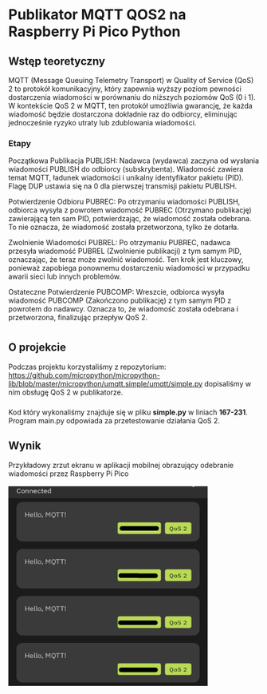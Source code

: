 # Publikator MQTT QOS2 na Raspberry Pi Pico Python

## Wstęp teoretyczny
MQTT (Message Queuing Telemetry Transport) w Quality of Service (QoS) 2 to protokół komunikacyjny, który zapewnia wyższy poziom pewności dostarczenia wiadomości w porównaniu do niższych poziomów QoS (0 i 1). W kontekście QoS 2 w MQTT, ten protokół umożliwia gwarancję, że każda wiadomość będzie dostarczona dokładnie raz do odbiorcy, eliminując jednocześnie ryzyko utraty lub zdublowania wiadomości.

### Etapy
Początkowa Publikacja
PUBLISH: Nadawca (wydawca) zaczyna od wysłania wiadomości PUBLISH do odbiorcy (subskrybenta). Wiadomość zawiera temat MQTT, ładunek wiadomości i unikalny identyfikator pakietu (PID). Flagę DUP ustawia się na 0 dla pierwszej transmisji pakietu PUBLISH.

Potwierdzenie Odbioru
PUBREC: Po otrzymaniu wiadomości PUBLISH, odbiorca wysyła z powrotem wiadomość PUBREC (Otrzymano publikację) zawierającą ten sam PID, potwierdzając, że wiadomość została odebrana. To nie oznacza, że wiadomość została przetworzona, tylko że dotarła.

Zwolnienie Wiadomości
PUBREL: Po otrzymaniu PUBREC, nadawca przesyła wiadomość PUBREL (Zwolnienie publikacji) z tym samym PID, oznaczając, że teraz może zwolnić wiadomość. Ten krok jest kluczowy, ponieważ zapobiega ponownemu dostarczeniu wiadomości w przypadku awarii sieci lub innych problemów.

Ostateczne Potwierdzenie
PUBCOMP: Wreszcie, odbiorca wysyła wiadomość PUBCOMP (Zakończono publikację) z tym samym PID z powrotem do nadawcy. Oznacza to, że wiadomość została odebrana i przetworzona, finalizując przepływ QoS 2.
# 

## O projekcie
Podczas projektu korzystaliśmy z repozytorium: https://github.com/micropython/micropython-lib/blob/master/micropython/umqtt.simple/umqtt/simple.py dopisaliśmy w nim obsługę QoS 2 w publikatorze. 
### 
Kod który wykonaliśmy znajduje się w pliku **simple.py** w liniach **167-231**. Program main.py odpowiada za przetestowanie działania QoS 2. 

## Wynik
Przykładowy zrzut ekranu w aplikacji mobilnej obrazujący odebranie wiadomości przez Raspberry Pi Pico
<br><br>
<img src="example.jpg" alt="Opis obrazu" width="400" height="400">

